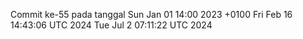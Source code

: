 Commit ke-55 pada tanggal Sun Jan 01 14:00 2023 +0100
Fri Feb 16 14:43:06 UTC 2024
Tue Jul  2 07:11:22 UTC 2024
